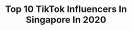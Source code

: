 ---
title: Top 10 TikTok Influencers In Singapore In 2020
description: >-
  Find top TikTok influencers in Singapore in 2020. Most popular hashtags: #duet #siblings #tiktoksg #hair.
platform: TikTok
profiles:
  - username: "blackrose054185"
    fullname: >-
      @@arrayantie
    location: "Singapore"
    followers: 5733
    engagement: 2679
    commentsToLikes: 0.112874
    id: ck8qo5863xjeq0j78vvcr3gv1
    verified: false
    hashtags: "#lipsaremovin, #duet"
  - username: "nanapallordp"
    fullname: >-
      nanapalloRDP
    location: "Singapore"
    followers: 7929
    engagement: 2647
    commentsToLikes: 0.167122
    id: ck8qdq0v4pdh50j78cueqzkdz
    verified: false
    hashtags: "#tiktoksg"
  - username: "monikathaper7"
    fullname: >-
      🇸🇬Monika Thaper😘
    location: "Singapore"
    followers: 7365
    engagement: 2319
    commentsToLikes: 0.227430
    id: ckajbbagqmwx70i78g9bp1kf3
    verified: false
    hashtags: "#goodtimes, #bhullshit, #hatefakepeople, #waheguruji"
  - username: "elyna_051492"
    fullname: >-
      🇵🇭ArC_AngeL🇸🇬
    location: "Singapore"
    followers: 5661
    engagement: 2154
    commentsToLikes: 0.104946
    id: ckaifgeoywrxz0i78v38wdkw1
    verified: false
    hashtags: "#zoommyface, #drop, #leeminho, #missing"
  - username: "elizmorrin"
    fullname: >-
      lizel
    location: "Singapore"
    followers: 2647
    engagement: 2062
    commentsToLikes: 0.244532
    id: ck8qlrhj9mxrp0j78j7dfhxms
    verified: false
    hashtags: "#comicstyle, #duet"
  - username: "vevidiah"
    fullname: >-
      🌻🇲🇨vevie🇲🇨🌻
    location: "Singapore"
    followers: 2352
    engagement: 1764
    commentsToLikes: 0.282077
    id: ck8qm5cnrojio0j78ty8l7qh6
    verified: false
    hashtags: "#freetime, #sisterhood, #siblings, #family"
  - username: "simpleboy282"
    fullname: >-
      simple  boy
    location: "Singapore"
    followers: 2045
    engagement: 3150
    commentsToLikes: 0.072762
    id: ckahu960yhkeb0i78htltgkve
    verified: false
    hashtags: "#homecooking, #goodnight, #good, #goodmorning"
  - username: "strongest_girl"
    fullname: >-
      💋Lina_JogjaGirl🇲🇨
    location: "Singapore"
    followers: 4787
    engagement: 1527
    commentsToLikes: 0.156404
    id: ck8qn50oet2m70j78rith4xc3
    verified: false
    hashtags: "#indonesiaku, #tarianku, #rindu, #duet"
  - username: "graceglazee"
    fullname: >-
      Graceglazee
    location: "Singapore"
    followers: 91462
    engagement: 1695
    commentsToLikes: 0.071034
    id: ck9f22kubb8c40j78fz7g1zq6
    verified: false
    hashtags: "#beauty, #funkytown, #dothelifebuoysg, #extracleanfam"
  - username: "nickaufmann"
    fullname: >-
      Nic Kaufmann
    location: "Singapore"
    followers: 2587777
    engagement: 2174
    commentsToLikes: 0.009534
    id: ck8oxl17w305m0j78xu651b0l
    verified: true
    hashtags: "#beforeigo, #seeyousoon"
---